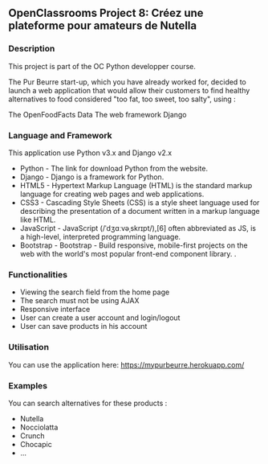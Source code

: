 
## OpenClassrooms Project 8: Créez une plateforme pour amateurs de Nutella
### Description
This project is part of the OC Python developper course.

The Pur Beurre start-up, which you have already worked for, decided to launch a web application that would allow their customers to find healthy alternatives to food considered "too fat, too sweet, too salty", using :

The OpenFoodFacts Data
The web framework Django

### Language and Framework
This application use Python v3.x and Django v2.x
* Python - The link for download Python from the website.
* Django - Django is a framework for Python.
* HTML5 - Hypertext Markup Language (HTML) is the standard markup language for creating web pages and web applications.
* CSS3 - Cascading Style Sheets (CSS) is a style sheet language used for describing the presentation of a document written in a markup language like HTML.
* JavaScript - JavaScript (/ˈdʒɑːvəˌskrɪpt/),[6] often abbreviated as JS, is a high-level, interpreted programming language.
* Bootstrap - Bootstrap - Build responsive, mobile-first projects on the web with the world's most popular front-end component library. .

### Functionalities
* Viewing the search field from the home page
* The search must not be using AJAX
* Responsive interface
* User can create a user account and login/logout
* User can save products in his account

### Utilisation
You can use the application here: https://mypurbeurre.herokuapp.com/

### Examples
You can search alternatives for these products :

* Nutella
* Nocciolatta
* Crunch
* Chocapic
* ...

